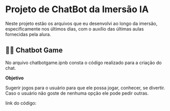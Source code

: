 # Projeto de ChatBot da Imersão IA
Neste projeto estão os arquivos que eu desenvolvi ao longo da imersão, especificamente nos últimos dias, com o auxílio das últimas aulas fornecidas pela alura.

## 👩‍💻 Chatbot Game
No arquivo chatbotgame.ipnb consta o código realizado para a criação do chat.

**Objetivo**

Sugerir jogos para o usuário para que ele possa jogar, conhecer, se divertir. Caso o usuário não goste de nenhuma opção ele pode pedir outras.

link do código: []()
